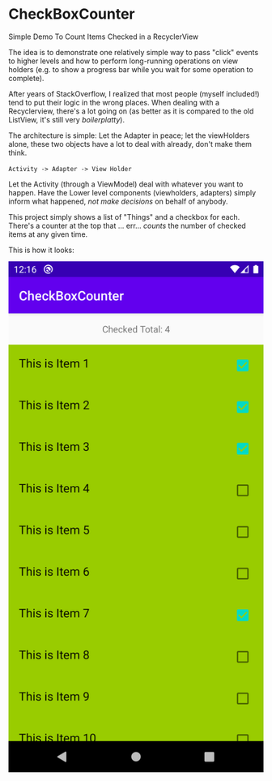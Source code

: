 # CheckBoxCounter
Simple Demo To Count Items Checked in a RecyclerView

The idea is to demonstrate one relatively simple way to pass "click" events to higher levels and how to perform long-running operations on view holders (e.g. to show a progress bar while you wait for some operation to complete).

After years of StackOverflow, I realized that most people (myself included!) tend to put their logic in the wrong places.
When dealing with a Recyclerview, there's a lot going on (as better as it is compared to the old ListView, it's still very _boilerplatty_).

The architecture is simple: Let the Adapter in peace; let the viewHolders alone, these two objects have a lot to deal with already, don't make them think.


`Activity -> Adapter -> View Holder` 

Let the Activity (through a ViewModel) deal with whatever you want to happen. Have the Lower level components (viewholders, adapters) simply inform what happened, *not make decisions* on behalf of anybody.

This project simply shows a list of "Things" and a checkbox for each. There's a counter at the top that ... err... _counts_ the number of checked items at any given time. 

This is how it looks:

![CheckBoxCounter](screenshot.png)
